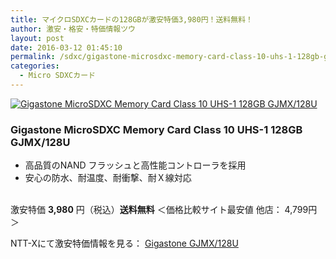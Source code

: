 ```yaml
---
title: マイクロSDXCカードの128GBが激安特価3,980円！送料無料！
author: 激安・格安・特価情報ツウ
layout: post
date: 2016-03-12 01:45:10
permalink: /sdxc/gigastone-microsdxc-memory-card-class-10-uhs-1-128gb-gjmx-128u-3980-nttx.html
categories:
  - Micro SDXCカード
---
```


<div class="img-bg2 img_L">
  <a href="http://px.a8.net/svt/ejp?a8mat=ZYP6S+8IMA3E+S1Q+BWGDT&#038;a8ejpredirect=http://nttxstore.jp/_II_GS14984601" target="_blank"><img border="0" alt="Gigastone MicroSDXC Memory Card Class 10 UHS-1 128GB GJMX/128U" src="http://image.nttxstore.jp/l2_images/G/GS/GS14984601.jpg" data-recalc-dims="1" /></a>
</div>

### Gigastone MicroSDXC Memory Card Class 10 UHS-1 128GB GJMX/128U
<!--more-->

* 高品質のNAND フラッシュと高性能コントローラを採用
* 安心の防水、耐温度、耐衝撃、耐Ｘ線対応

<br clear="all" />激安特価 <span class="tokka-price"><strong>3,980</strong></span> 円（税込）**送料無料**
＜価格比較サイト最安値 他店： 4,799円＞

NTT-Xにて激安特価情報を見る： <span class="fs150p"><a href="http://px.a8.net/svt/ejp?a8mat=ZYP6S+8IMA3E+S1Q+BWGDT&#038;a8ejpredirect=http://nttxstore.jp/_II_TG15254319" target="_blank">Gigastone GJMX/128U</a></span>
